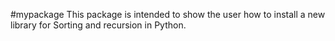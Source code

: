 #mypackage
This package is intended to show the user how to install a new library for Sorting and recursion in Python.
